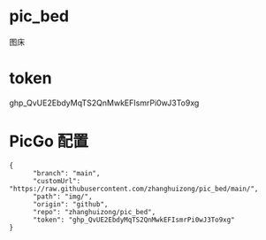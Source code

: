 # pic_bed
图床

# token

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

# PicGo 配置

```
{
      "branch": "main",
      "customUrl": "https://raw.githubusercontent.com/zhanghuizong/pic_bed/main/",
      "path": "img/",
      "origin": "github",
      "repo": "zhanghuizong/pic_bed",
      "token": "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"
}
```

